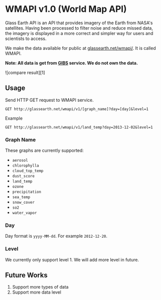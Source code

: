 # WMAPI v1.0 (World Map API)

Glass Earth API is an API that provides imagery of the Earth from NASA's satellites. Having been processed to filter noise and reduce missed data, the imagery is displayed in a more correct and simpler way for users and scientists to access.

We make the data available for public at [glassearth.net/wmapi/](http://glassearth.net/wmapi/). It is called WMAPI.

**Note: All data is get from [GIBS](https://github.com/glass-earth/glass-earth/tree/master/gibs-data) service. We do not own the data.**

![compare result][1]

## Usage

Send HTTP GET request to WMAPI service.

```
GET http://glassearth.net/wmapi/v1/[graph_name]?day=[day]&level=1
```

Example

```
GET http://glassearth.net/wmapi/v1/land_temp?day=2013-12-02&level=1
```

### Graph Name

These graphs are currently supported:

* `aerosol`
* `chlorophylla`
* `cloud_top_temp`
* `dust_score`
* `land_temp`
* `ozone`
* `precipitation`
* `sea_temp`
* `snow_cover`
* `so2`
* `water_vapor`

### Day

Day format is `yyyy-MM-dd`. For example `2012-12-20`.

### Level

We currently only support level 1. We will add more level in future.

## Future Works

1. Support more types of data
2. Support more data level
